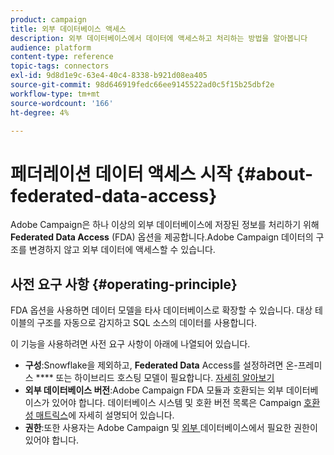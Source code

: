 ```yaml
---
product: campaign
title: 외부 데이터베이스 액세스
description: 외부 데이터베이스에서 데이터에 액세스하고 처리하는 방법을 알아봅니다
audience: platform
content-type: reference
topic-tags: connectors
exl-id: 9d8d1e9c-63e4-40c4-8338-b921d08ea405
source-git-commit: 98d646919fedc66ee9145522ad0c5f15b25dbf2e
workflow-type: tm+mt
source-wordcount: '166'
ht-degree: 4%

---
```


# 페더레이션 데이터 액세스 시작 {#about-federated-data-access}

Adobe Campaign은 하나 이상의 외부 데이터베이스에 저장된 정보를 처리하기 위해 **Federated Data Access** (FDA) 옵션을 제공합니다.Adobe Campaign 데이터의 구조를 변경하지 않고 외부 데이터에 액세스할 수 있습니다.

## 사전 요구 사항 {#operating-principle}

FDA 옵션을 사용하면 데이터 모델을 타사 데이터베이스로 확장할 수 있습니다. 대상 테이블의 구조를 자동으로 감지하고 SQL 소스의 데이터를 사용합니다.

이 기능을 사용하려면 사전 요구 사항이 아래에 나열되어 있습니다.

* **구성**:Snowflake을 제외하고,  **Federated Data** Access를 설정하려면 온-프레미스  **** 또는 하이브리드 호스팅 모델이 필요합니다. [자세히 알아보기](../../installation/using/hosting-models.md)
* **외부 데이터베이스 버전**:Adobe Campaign FDA 모듈과 호환되는 외부 데이터베이스가 있어야 합니다. 데이터베이스 시스템 및 호환 버전 목록은 Campaign [호환성 매트릭스](../../rn/using/compatibility-matrix.md#FederatedDataAccessFDA)에 자세히 설명되어 있습니다.
* **권한**:또한 사용자는 Adobe Campaign 및  [외부 ](../../installation/using/remote-database-access-rights.md) 데이터베이스에서 필요한 권한이 있어야 합니다.

